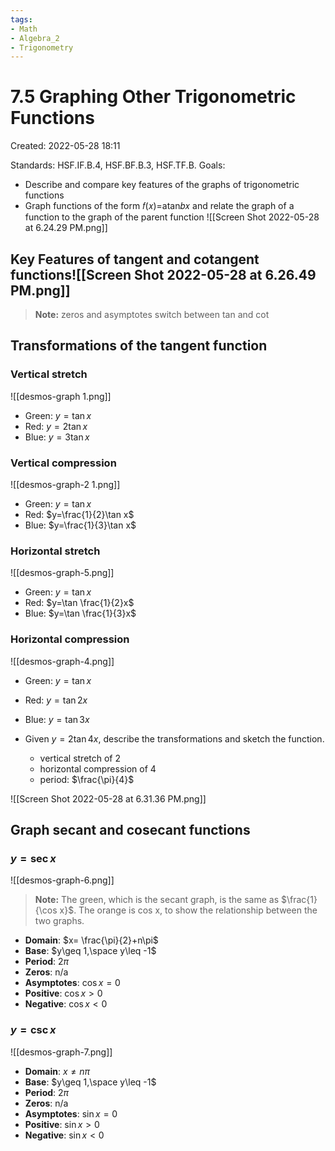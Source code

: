 ```yaml
---
tags:
- Math
- Algebra_2
- Trigonometry 
---
```

# 7.5 Graphing Other Trigonometric Functions 
Created: 2022-05-28 18:11  

Standards: HSF.IF.B.4, HSF.BF.B.3, HSF.TF.B.
Goals:
- Describe and compare key features of the graphs of trigonometric functions
- Graph functions of the form 𝑓(𝑥)=atan𝑏𝑥 and relate the graph of a function to the graph of
    the parent function
![[Screen Shot 2022-05-28 at 6.24.29 PM.png]]

## Key Features of tangent and cotangent functions![[Screen Shot 2022-05-28 at 6.26.49 PM.png]]

>**Note:** zeros and asymptotes switch between tan and cot 

## Transformations of the tangent function 


### Vertical stretch 

![[desmos-graph 1.png]]
- Green: $y=\tan x$
- Red: $y=2\tan x$
- Blue: $y=3\tan x$

### Vertical compression 

![[desmos-graph-2 1.png]]
- Green: $y=\tan x$
- Red: $y=\frac{1}{2}\tan x$
- Blue: $y=\frac{1}{3}\tan x$

### Horizontal stretch 

![[desmos-graph-5.png]]
- Green: $y=\tan x$
- Red: $y=\tan \frac{1}{2}x$
- Blue: $y=\tan \frac{1}{3}x$

### Horizontal compression 

![[desmos-graph-4.png]]
- Green: $y=\tan x$
- Red: $y=\tan 2x$
- Blue: $y=\tan 3x$

 - Given $y=2\tan 4x$, describe the transformations and sketch the function. 
	 - vertical stretch of 2 
	 - horizontal compression of 4 
	 - period: $\frac{\pi}{4}$ 

![[Screen Shot 2022-05-28 at 6.31.36 PM.png]]

## Graph secant and cosecant functions

### $y=\sec x$

![[desmos-graph-6.png]]
>**Note:** The green, which is the secant graph, is the same as $\frac{1}{\cos x}$. The orange is cos x, to show the relationship between the two graphs. 
- **Domain**: $x= \frac{\pi}{2}+n\pi$
- **Base**: $y\geq 1,\space y\leq -1$ 
- **Period**: $2\pi$
- **Zeros**: n/a 
- **Asymptotes**: $\cos x=0$
- **Positive**: $\cos x>0$
- **Negative**: $\cos x<0$ 

### $y=\csc x$ 

![[desmos-graph-7.png]]

- **Domain**: $x≠ n\pi$
- **Base**: $y\geq 1,\space y\leq -1$ 
- **Period**: $2\pi$
- **Zeros**: n/a 
- **Asymptotes**: $\sin x=0$
- **Positive**: $\sin x>0$
- **Negative**: $\sin x<0$ 